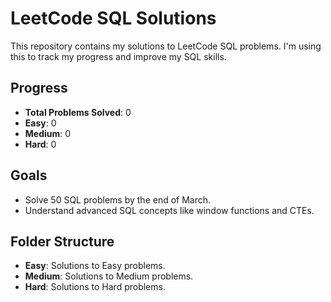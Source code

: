 # LeetCode SQL Solutions

This repository contains my solutions to LeetCode SQL problems. I'm using this to track my progress and improve my SQL skills.

## Progress
- **Total Problems Solved**: 0
- **Easy**: 0
- **Medium**: 0
- **Hard**: 0

## Goals
- Solve 50 SQL problems by the end of March.
- Understand advanced SQL concepts like window functions and CTEs.

## Folder Structure
- **Easy**: Solutions to Easy problems.
- **Medium**: Solutions to Medium problems.
- **Hard**: Solutions to Hard problems.

